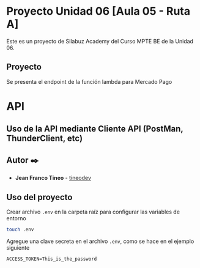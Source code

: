 # Proyecto Unidad 06 [Aula 05 - Ruta A]
Este es un proyecto de Silabuz Academy del Curso MPTE BE de la Unidad 06.


## Proyecto
Se presenta el endpoint de la función lambda para Mercado Pago

# API
## Uso de la API mediante Cliente API (PostMan, ThunderClient, etc)


## Autor ✒️
- **Jean Franco Tineo** - [tineodev](https://github.com/tineodev)


## Uso del proyecto
Crear archivo <code>.env</code> en la carpeta raíz para configurar las variables de entorno
```bash
touch .env
```

Agregue una clave secreta en el archivo <code>.env</code>, como se hace en el ejemplo siguiente
```
ACCESS_TOKEN=This_is_the_password
```
